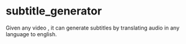 # subtitle_generator
Given any video , it can generate subtitles by translating audio in any language to english. 
